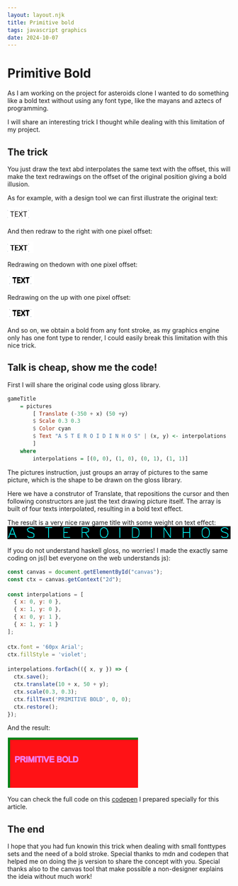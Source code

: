 ```yaml
---
layout: layout.njk
title: Primitive bold
tags: javascript graphics
date: 2024-10-07
---
```


# Primitive Bold

As I am working on the project for asteroids clone I wanted to do something like a bold text without using any font type, like the mayans and aztecs of programming. 

I will share an interesting trick I thought while dealing with this limitation of my project.

## The trick

You just draw the text abd interpolates the same text with the offset, this will make the text redrawings on the offset of the original position giving a bold illusion.

As for example, with a design tool we can first illustrate the original text:

![TEXT written on a image without any trick applied](/img/text-original.png)

And then redraw to the right with one pixel offset:

![TEXT redrawn on right position](/img/text-right.png)

Redrawing on thedown with one pixel offset:

![TEXT redrawn on up position](/img/text-up.png)

Redrawing on the up with one pixel offset:

![TEXT redrawn on down position](/img/text-up.png)

And so on, we obtain a bold from any font stroke, as my graphics engine only has one font type to render, I could easily break this limitation with this nice trick.

## Talk is cheap, show me the code!

First I will share the original code using gloss library. 
```hs
gameTitle
    = pictures 
        [ Translate (-350 + x) (50 +y) 
        $ Scale 0.3 0.3 
        $ Color cyan 
        $ Text "A S T E R O I D I N H O S" | (x, y) <- interpolations
        ]
    where
        interpolations = [(0, 0), (1, 0), (0, 1), (1, 1)]
```

The pictures instruction, just groups an array of pictures to the same picture, which is the shape to be drawn on the gloss library.

Here we have a construtor of Translate, that repositions the cursor and then following constructors are just the text drawing picture itself. The array is built of four texts interpolated, resulting in a bold text effect. 

The result is a very nice raw game title with some weight on text effect:
![Asteroidinhos game title](/img/asteroids-game-title.png)

If you do not understand haskell gloss, no worries! I made the exactly same coding on js(I bet everyone on the web understands js):

```js
const canvas = document.getElementById("canvas");
const ctx = canvas.getContext("2d");

const interpolations = [
  { x: 0, y: 0 },
  { x: 1, y: 0 },
  { x: 0, y: 1 },
  { x: 1, y: 1 }
];

ctx.font = '60px Arial';
ctx.fillStyle = 'violet';

interpolations.forEach(({ x, y }) => {
  ctx.save();
  ctx.translate(10 + x, 50 + y);
  ctx.scale(0.3, 0.3);
  ctx.fillText('PRIMITIVE BOLD', 0, 0);
  ctx.restore();
});
```

And the result:

![Primitive bold technique done in js with green border, red background and violet text](/img/primitive-bold-js.png)

You can check the full code on this [codepen](https://codepen.io/AmdChaos/pen/zYgKYeQ) I prepared specially for this article.

## The end

I hope that you had fun knowin this trick when dealing with small fonttypes sets and the need of a bold stroke. Special thanks to mdn and codepen that helped me on doing the js version to share the concept with you. Special thanks also to the canvas tool that make possible a non-designer explains the ideia without much work!